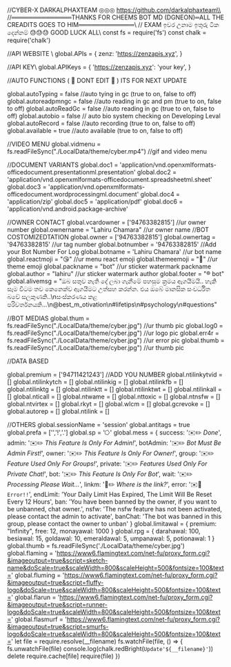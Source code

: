 //CYBER-X  DARKALPHAXTEAM ◎◎◎ https://github.com/darkalphaxteam\\
//══════════════THANKS FOR CHEEMS BOT MD (DGNEON)═ALL THE CREADITS GOES TO HIM═════════════\\
// EXAM ඉවර උනාම ඉතුරු ටික දෙන්නම් 😓😓😓 GOOD LUCK ALL\\
const fs = require('fs')
const chalk = require('chalk')

//API WEBSITE \\
global.APIs = {
	zenz: 'https://zenzapis.xyz',
}

//API KEY\\
global.APIKeys = {
	'https://zenzapis.xyz': 'your key',
}


//AUTO FUNCTIONS ( 📵 DONT EDIT 📵 ) ITS FOR NEXT UPDATE

global.autoTyping = false //auto tying in gc (true to on, false to off)
global.autoreadpmngc = false //auto reading in gc and pm (true to on, false to off)
global.autoReadGc = false //auto reading in gc (true to on, false to off)
global.autobio = false  // auto bio system checking on Developing Leval
global.autoRecord = false //auto recording (true to on, false to off)
global.available = true //auto available (true to on, false to off)

//VIDEO MENU 
global.vidmenu = fs.readFileSync("./LocalData/theme/cyber.mp4") //gif and video menu

//DOCUMENT VARIANTS
global.doc1 = 'application/vnd.openxmlformats-officedocument.presentationml.presentation'
global.doc2 = 'application/vnd.openxmlformats-officedocument.spreadsheetml.sheet'
global.doc3 = 'application/vnd.openxmlformats-officedocument.wordprocessingml.document'
global.doc4 = 'application/zip'
global.doc5 = 'application/pdf'
global.doc6 = 'application/vnd.android.package-archive'

//OWNER CONTACT
global.vcardowner = ['94763382815'] //ur owner number
global.ownername = "Lahiru Chamara" //ur owner name
//BOT COSTOMIZEDTATION
global.owner = ['94763382815']
global.ownertag = '94763382815' //ur tag number
global.botnumber = '94763382815' //Add your Bot Number For Log
global.botname = 'Lahiru Chamara' //ur bot name
global.reactmoji = "😘" //ur menu react emoji
global.themeemoji = "📩" //ur theme emoji
global.packname = "bot" //ur sticker watermark packname
global.author = "lahiru" //ur sticker watermark author
global.footer = "® bot"
global.alivemsg = "ඔබ සතුව නැති දේ ලබා ගැනීමේ පහසුම ක්‍රමය  ඇගයීමයි.. හැකි සෑම විටම තව කෙනෙක්ව ඇගයීමට උත්සහ කරන්න. එය ඔබේ මානසික සංවර්ධිත බවේ සලකුණකි..\nසංස්කරණය කළ පරිවර්තනයකි...\n@best_m_otivation\n#lifetips\n#psychology\n#questions"

//BOT MEDIAS
global.thum = fs.readFileSync("./LocalData/theme/cyber.jpg") //ur thumb pic
global.log0 = fs.readFileSync("./LocalData/theme/cyber.jpg") //ur logo pic
global.err4r = fs.readFileSync("./LocalData/theme/cyber.jpg") //ur error pic
global.thumb = fs.readFileSync("./LocalData/theme/cyber.jpg") //ur thumb pic

//DATA BASED

global.premium = ['94711421243'] //ADD YOU NUMBER
global.ntilinkytvid = []
global.ntilinkytch = []
global.ntilinkig = []
global.ntilinkfb = []
global.ntilinktg = []
global.ntilinktt = []
global.ntilinktwt = []
global.ntilinkall = []
global.nticall = []
global.ntwame = []
global.nttoxic = []
global.ntnsfw = []
global.ntvirtex = []
global.rkyt = []
global.wlcm = []
global.gcrevoke = []
global.autorep = []
global.ntilink = []

//OTHERS
global.sessionName = 'session'
global.antitags = true
global.prefa = ['','!','.']
global.sp = '⭔'
global.mess = {
    success: '✉️✏️ _Done_',
    admin: '✉️✏️ _This Feature Is Only For Admin!_',
    botAdmin: '✉️✏️ _Bot Must Be Admin First!_',
    owner: '✉️✏️ _This Feature Is Only For Owner!_',
    group: '✉️✏️ _Feature Used Only For Groups!_',
    private: '✉️✏️ _Features Used Only For Private Chat!_',
    bot: '✉️✏️ _This Feature Is Only For Bot_',
    wait: '✉️✏️ _Processing Please Wait..._',
    linkm: '📧✏️ _Where is the link?_',
    error: '✉️🤕 ```Error!!```',
    endLimit: 'Your Daily Limit Has Expired, The Limit Will Be Reset Every 12 Hours',
    ban: 'You have been banned by the owner, if you want to be unbanned, chat owner.',
    nsfw: 'The nsfw feature has not been activated, please contact the admin to activate',
    banChat: 'The bot was banned in this group, please contact the owner to unban'
}
    global.limitawal = {
    premium: "Infinity",
    free: 12,
    monayawal: 1000
}
   global.rpg = {
   darahawal: 100,
   besiawal: 15,
   goldawal: 10,
   emeraldawal: 5,
   umpanawal: 5,
   potionawal: 1
}
global.thumb = fs.readFileSync('./LocalData/theme/cyber.jpg')
global.flaming = 'https://www6.flamingtext.com/net-fu/proxy_form.cgi?&imageoutput=true&script=sketch-name&doScale=true&scaleWidth=800&scaleHeight=500&fontsize=100&text='
global.fluming = 'https://www6.flamingtext.com/net-fu/proxy_form.cgi?&imageoutput=true&script=fluffy-logo&doScale=true&scaleWidth=800&scaleHeight=500&fontsize=100&text='
global.flarun = 'https://www6.flamingtext.com/net-fu/proxy_form.cgi?&imageoutput=true&script=runner-logo&doScale=true&scaleWidth=800&scaleHeight=500&fontsize=100&text='
global.flasmurf = 'https://www6.flamingtext.com/net-fu/proxy_form.cgi?&imageoutput=true&script=smurfs-logo&doScale=true&scaleWidth=800&scaleHeight=500&fontsize=100&text='
let file = require.resolve(__filename)
fs.watchFile(file, () => {
	fs.unwatchFile(file)
	console.log(chalk.redBright(`Update'${__filename}'`))
	delete require.cache[file]
	require(file)
})
